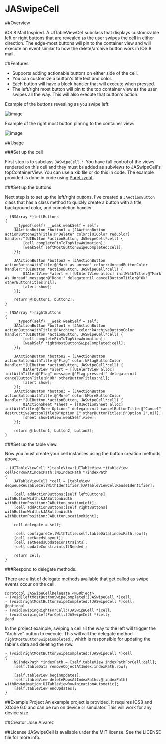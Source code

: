 JASwipeCell
===========

##Overview

iOS 8 Mail Inspired. A UITableViewCell subclass that displays customizable left or right buttons that are revealed as the user swipes the cell in either direction. The edge-most buttons will pin to the container view and will execute an event similar to how the delete/archive button work in IOS 8 mail.

##Features
* Supports adding actionable buttons on either side of the cell. 
* You can customize a button's title text and color.
* Each button will have a block handler that will execute when pressed.
* The left/right most button will pin to the top container view as the user swipes all the way. This will also execute that button's action. 

Example of the buttons revealing as you swipe left:

![image](http://i.imgur.com/mtGJx2f.png)

Example of the right most button pinning to the container view:

![image](http://i.imgur.com/T3v3nWB.png)

##Usage

###Set up the cell

First step is to subclass `JASwipeCell.h`. You have full control of the views rendered on this cell and they must be added as subviews to JASwipeCell's topContainerView. You can use a xib file or do this in code. The example provided is done in code using [PureLayout](https://github.com/smileyborg/PureLayout).


###Set up the buttons 

Next step is to set up the left/right buttons. I've created a `JAActionButton` class that has a class method to quickly create a button with a title, background color, and completion handler. 

```objc
- (NSArray *)leftButtons
{
    __typeof(self) __weak weakSelf = self;
    JAActionButton *button1 = [JAActionButton actionButtonWithTitle:@"Delete" color:[UIColor redColor] handler:^(UIButton *actionButton, JASwipeCell*cell) {
        [cell completePinToTopViewAnimation];
        [weakSelf leftMostButtonSwipeCompleted:cell];
    }];
    
    JAActionButton *button2 = [JAActionButton actionButtonWithTitle:@"Mark as unread" color:kUnreadButtonColor handler:^(UIButton *actionButton, JASwipeCell*cell) {
        UIAlertView *alert = [[UIAlertView alloc] initWithTitle:@"Mark As Unread" message:@"Done!" delegate:nil cancelButtonTitle:@"Ok" otherButtonTitles:nil];
        [alert show];
    }];
    
    return @[button1, button2];
}

- (NSArray *)rightButtons
{
    __typeof(self) __weak weakSelf = self;
    JAActionButton *button1 = [JAActionButton actionButtonWithTitle:@"Archive" color:kArchiveButtonColor handler:^(UIButton *actionButton, JASwipeCell*cell) {
        [cell completePinToTopViewAnimation];
        [weakSelf rightMostButtonSwipeCompleted:cell];
    }];
    
    JAActionButton *button2 = [JAActionButton actionButtonWithTitle:@"Flag" color:kFlagButtonColor handler:^(UIButton *actionButton, JASwipeCell*cell) {
        UIAlertView *alert = [[UIAlertView alloc] initWithTitle:@"Flag" message:@"Flag pressed!" delegate:nil cancelButtonTitle:@"Ok" otherButtonTitles:nil];
        [alert show];
    }];
    JAActionButton *button3 = [JAActionButton actionButtonWithTitle:@"More" color:kMoreButtonColor handler:^(UIButton *actionButton, JASwipeCell*cell) {
        UIActionSheet *sheet = [[UIActionSheet alloc] initWithTitle:@"More Options" delegate:nil cancelButtonTitle:@"Cancel" destructiveButtonTitle:@"Option 1" otherButtonTitles:@"Option 2",nil];
        [sheet showInView:weakSelf.view];
    }];
    
    return @[button1, button2, button3];
}
```

###Set up the table view. 

Now you must create your cell instances using the button creation methods above.

```objc
- (UITableViewCell *)tableView:(UITableView *)tableView cellForRowAtIndexPath:(NSIndexPath *)indexPath
{
    JATableViewCell *cell = [tableView dequeueReusableCellWithIdentifier:kJATableViewCellReuseIdentifier];
    
    [cell addActionButtons:[self leftButtons] withButtonWidth:kJAButtonWidth withButtonPosition:JAButtonLocationLeft];
    [cell addActionButtons:[self rightButtons] withButtonWidth:kJAButtonWidth withButtonPosition:JAButtonLocationRight];
    
    cell.delegate = self;
    
    [cell configureCellWithTitle:self.tableData[indexPath.row]];
    [cell setNeedsLayout];
    [cell setNeedsUpdateConstraints];
    [cell updateConstraintsIfNeeded];
    
    return cell;
}
```

###Respond to delegate methods.

There are a list of delegate methods available that get called as swipe events occur on the cell.

```objc
@protocol JASwipeCellDelegate <NSObject>
- (void)leftMostButtonSwipeCompleted:(JASwipeCell *)cell;
- (void)rightMostButtonSwipeCompleted:(JASwipeCell *)cell;
@optional
- (void)swipingRightForCell:(JASwipeCell *)cell;
- (void)swipingLeftForCell:(JASwipeCell *)cell;
@end
```

In the project example, swiping a cell all the way to the left will trigger the "Archive" button to execute. This will call the delegate method `rightMostButtonSwipeCompleted:`, which is responsible for updating the table's data and deleting the row. 

```objc
- (void)rightMostButtonSwipeCompleted:(JASwipeCell *)cell
{
    NSIndexPath *indexPath = [self.tableView indexPathForCell:cell];
    [self.tableData removeObjectAtIndex:indexPath.row];
    
    [self.tableView beginUpdates];
    [self.tableView deleteRowsAtIndexPaths:@[indexPath] withRowAnimation:UITableViewRowAnimationAutomatic];
    [self.tableView endUpdates];
}
```

##Example Project
An example project is provided. It requires IOS8 and XCode 6.0 and can be run on device or simulator. This will work for any device size. 

##Creator
Jose Alvarez

##License
JASwipeCell is available under the MIT license. See the LICENSE file for more info.
